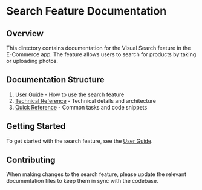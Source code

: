 # Search Feature Documentation

## Overview
This directory contains documentation for the Visual Search feature in the E-Commerce app. The feature allows users to search for products by taking or uploading photos.

## Documentation Structure
1. [User Guide](USER_GUIDE.md) - How to use the search feature
2. [Technical Reference](TECHNICAL_REFERENCE.md) - Technical details and architecture
3. [Quick Reference](QUICK_REFERENCE.md) - Common tasks and code snippets

## Getting Started
To get started with the search feature, see the [User Guide](USER_GUIDE.md).

## Contributing
When making changes to the search feature, please update the relevant documentation files to keep them in sync with the codebase.
